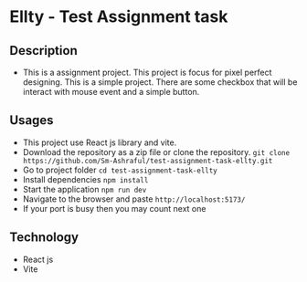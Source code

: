 # Ellty - Test Assignment task

## Description

- This is a assignment project. This project is focus for pixel perfect designing. This is a simple project. There are some checkbox that will be interact with mouse event and a simple button.

## Usages

- This project use React js library and vite.
- Download the repository as a zip file or clone the repository.
  `git clone https://github.com/Sm-Ashraful/test-assignment-task-ellty.git`
- Go to project folder
  `cd test-assignment-task-ellty`
- Install dependencies
  `npm install`
- Start the application
  `npm run dev`
- Navigate to the browser and paste `http://localhost:5173/`
- If your port is busy then you may count next one

## Technology

- React js
- Vite
